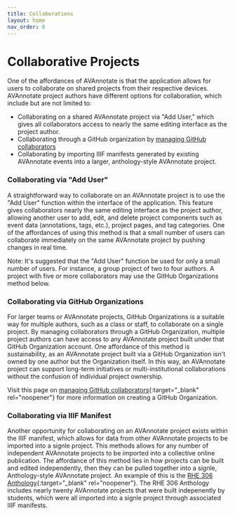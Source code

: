```yaml
---
title: Collaborations
layout: home
nav_order: 8
---
```


# Collaborative Projects
One of the affordances of AVAnnotate is that the application allows for users to collaborate on shared projects from their respective devices. AVAnnotate project authors have different options for collaboration, which include but are not limited to:

- Collaborating on a shared AVAnnotate project via "Add User," which gives all collaborators access to nearly the same editing interface as the project author.
- Collaborating through a GitHub organization by [managing GitHub collaborators](https://avannotate.github.io/documentation/pages/gh-collab/)
- Collaborating by importing IIIF manifests generated by existing AVAnnotate events into a larger, anthology-style AVAnnotate project.

### Collaborating via "Add User"
A straightforward way to collaborate on an AVAnnotate project is to use the "Add User" function within the interface of the application. This feature gives collaborators nearly the same editing interface as the project author, allowing another user to add, edit, and delete project components such as event data (annotations, tags, etc.), project pages, and tag categories. One of the affordances of using this method is that a small number of users can collaborate immediately on the same AVAnnotate project by pushing changes in real time. 

Note: It's suggested that the "Add User" function be used for only a small number of users. For instance, a group project of two to four authors. A project with five or more collaborators may use the GitHub Organizations method below. 

### Collaborating via GitHub Organizations
For larger teams or AVAnnotate projects, GitHub Organizations is a suitable way for multiple authors, such as a class or staff, to collaborate on a single project. By managing collaborators through a GitHub Organization, multiple project authors can have access to any AVAnnotate project built under that GitHub Organization account. One affordance of this method is sustainability, as an AVAnnotate project built via a GitHub Organization isn't owned by one author but the Organization itself. In this way, an AVAnnotate project can support long-term initiatives or multi-institutional collaborations without the confusion of individual project ownership. 

Visit this page on [managing GitHub collaborators](https://avannotate.github.io/documentation/pages/gh-collab/){:target="_blank" rel="noopener"} for more information on creating a GitHub Organization. 

### Collaborating via IIIF Manifest
Another opportunity for collaborating on an AVAnnotate project exists within the IIIF manifest, which allows for data from other AVAnnotate projects to be imported into a signle project. This methods allows for any number of independent AVAnnotate projects to be imported into a collective online publication. The affordance of this method lies in how projects can be built and edited independently, then they can be pulled together into a signle, Anthology-style AVAnnotate project. An example of this is the [RHE 306 Anthology](https://trentwintermeier.github.io/rhe-306-anthology/){:target="_blank" rel="noopener"}. The RHE 306 Anthology includes nearly twenty AVAnnotate projects that were built indepenently by students, which were all imported into a signle project through associated IIIF manifests. 



